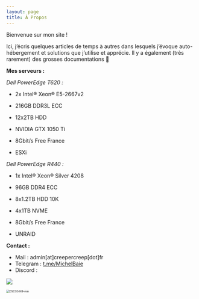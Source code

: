 ```yaml
---
layout: page
title: À Propos
---
```


Bienvenue sur mon site !

Ici, j’écris quelques articles de temps à autres dans lesquels j’évoque auto-hébergement et solutions que j’utilise et apprécie.
Il y a également (très rarement) des grosses documentations 🙂

**Mes serveurs :**

*Dell PowerEdge T620 :*

* 2x Intel® Xeon® E5-2667v2

* 216GB DDR3L ECC

* 12x2TB HDD

* NVIDIA GTX 1050 Ti

* 8Gbit/s Free France

* ESXi

*Dell PowerEdge R440 :*

* 1x Intel® Xeon® Silver 4208

* 96GB DDR4 ECC

* 8x1.2TB HDD 10K

* 4x1TB NVME

* 8Gbit/s Free France

* UNRAID

**Contact :**

* Mail : admin[at]creepercreep[dot]fr
* Telegram : [t.me/MichelBaie](https://t.me/MichelBaie)
* Discord :

![](https://discord.c99.nl/widget/theme-1/402867240711618572.png)



<img src="https://user-images.githubusercontent.com/39345534/122968671-1409c980-d38c-11eb-81a7-b4f11248e5c6.png" alt="DSC03449-min" style="zoom:50%;" />
